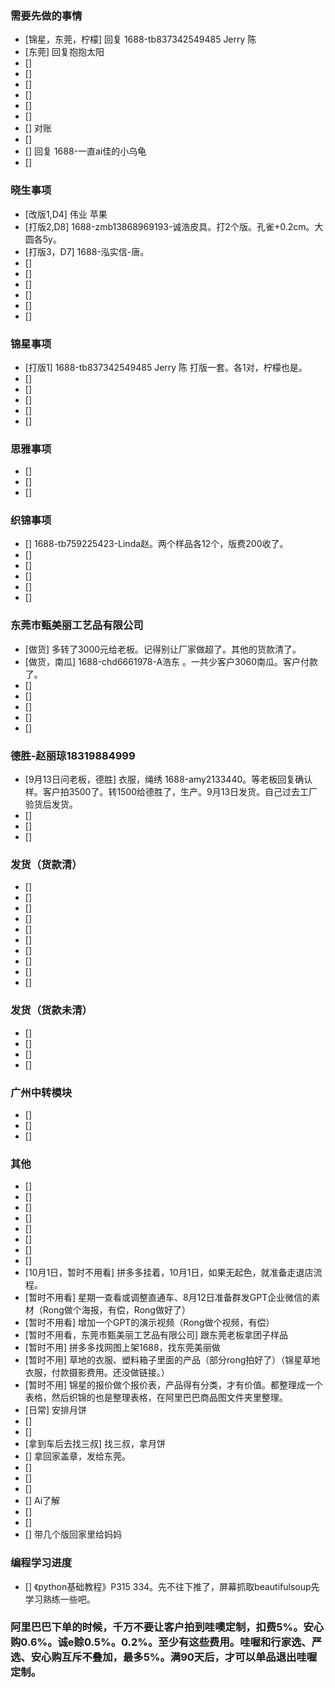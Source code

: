 ### 需要先做的事情
- [锦星，东莞，柠檬] 回复 1688-tb837342549485 Jerry 陈
- [东莞] 回复抱抱太阳
- [] 
- [] 
- [] 
- [] 
- [] 
- [] 
- [] 对账
- [] 
- [] 回复 1688-一直ai佳的小乌龟
- [] 





### 晓生事项
- [改版1,D4] 伟业 苹果 
- [打版2,D8] 1688-zmb13868969193-诚浩皮具。打2个版。孔雀+0.2cm。大圆各5y。
- [打版3，D7] 1688-泓实信-唐。
- [] 
- [] 
- [] 
- [] 
- [] 
- [] 


### 锦星事项
- [打版1] 1688-tb837342549485 Jerry 陈 打版一套。各1对，柠檬也是。
- [] 
- [] 
- [] 
- [] 
- [] 

### 思雅事项
- [] 
- [] 
- [] 


### 织锦事项
- [] 1688-tb759225423-Linda赵。两个样品各12个，版费200收了。
- [] 
- [] 
- [] 
- [] 
- [] 



### 东莞市甄美丽工艺品有限公司
- [做货] 多转了3000元给老板。记得别让厂家做超了。其他的货款清了。
- [做货，南瓜] 1688-chd6661978-A浩东 。一共少客户3060南瓜。客户付款了。
- [] 
- [] 
- [] 
- [] 
- [] 



### 德胜-赵丽琼18319884999
- [9月13日问老板，德胜] 衣服，绳绣 1688-amy2133440。等老板回复确认样。客户拍3500了。转1500给德胜了，生产。9月13日发货。自己过去工厂验货后发货。
- [] 
- [] 
- [] 


### 发货（货款清）
- [] 
- [] 
- [] 
- [] 
- [] 
- [] 
- [] 
- [] 
- [] 
- [] 

### 发货（货款未清）
- [] 
- [] 
- [] 
- [] 



### 广州中转模块
- [] 
- [] 
- [] 



### 其他
- [] 
- [] 
- [] 
- [] 
- [] 
- [] 
- [] 
- [] 
- [10月1日，暂时不用看] 拼多多挂着，10月1日，如果无起色，就准备走退店流程。
- [暂时不用看] 星期一查看或调整直通车、8月12日准备群发GPT企业微信的素材（Rong做个海报，有偿，Rong做好了）
- [暂时不用看] 增加一个GPT的演示视频（Rong做个视频，有偿）
- [暂时不用看，东莞市甄美丽工艺品有限公司] 跟东莞老板拿团子样品
- [暂时不用] 拼多多找网图上架1688，找东莞美丽做
- [暂时不用] 草地的衣服、塑料箱子里面的产品（部分rong拍好了）（锦星草地衣服，付款摄影费用。还没做链接。）
- [暂时不用] 锦星的报价做个报价表，产品得有分类，才有价值。都整理成一个表格，然后织锦的也是整理表格，在阿里巴巴商品图文件夹里整理。 
- [日常] 安排月饼 
- [] 
- [] 
- [拿到车后去找三叔] 找三叔，拿月饼
- [] 拿回家盖章，发给东莞。
- [] 
- [] 
- [] 
- [] Ai了解
- [] 
- [] 
- [] 带几个版回家里给妈妈


### 编程学习进度
- [] 《python基础教程》P315 334。先不往下推了，屏幕抓取beautifulsoup先学习熟练一些吧。








### 阿里巴巴下单的时候，千万不要让客户拍到哇噢定制，扣费5%。安心购0.6%。诚e赊0.5%。0.2%。至少有这些费用。哇喔和行家选、严选、安心购互斥不叠加，最多5%。满90天后，才可以单品退出哇喔定制。